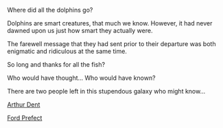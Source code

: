 Where did all the dolphins go?

Dolphins are smart creatures, that much we know. However, it had never dawned upon us just how smart they actually were. 

The farewell message that they had sent prior to their departure was both enigmatic and ridiculous at the same time. 

So long and thanks for all the fish? 

Who would have thought... Who would have known?

There are two people left in this stupendous galaxy who might know...

[Arthur Dent](arthur-dent/arthur-dent.md)

[Ford Prefect](ford-prefect/ford-prefect.md)